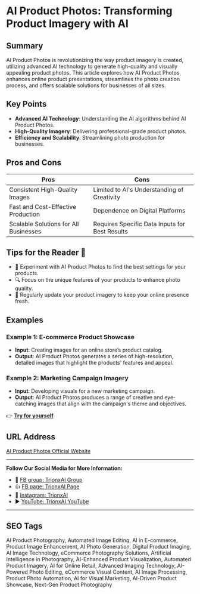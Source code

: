 # AI Product Photos: Transforming Product Imagery with AI

## Summary
AI Product Photos is revolutionizing the way product imagery is created, utilizing advanced AI technology to generate high-quality and visually appealing product photos. This article explores how AI Product Photos enhances online product presentations, streamlines the photo creation process, and offers scalable solutions for businesses of all sizes.

## Key Points
- **Advanced AI Technology**: Understanding the AI algorithms behind AI Product Photos.
- **High-Quality Imagery**: Delivering professional-grade product photos.
- **Efficiency and Scalability**: Streamlining photo production for businesses.

## Pros and Cons
| Pros                              | Cons                                  |
|-----------------------------------|---------------------------------------|
| Consistent High-Quality Images    | Limited to AI's Understanding of Creativity |
| Fast and Cost-Effective Production| Dependence on Digital Platforms       |
| Scalable Solutions for All Businesses | Requires Specific Data Inputs for Best Results |

## Tips for the Reader 📸
- 🤖 Experiment with AI Product Photos to find the best settings for your products.
- 🔍 Focus on the unique features of your products to enhance photo quality.
- 🔄 Regularly update your product imagery to keep your online presence fresh.

## Examples
### Example 1: E-commerce Product Showcase
- **Input**: Creating images for an online store’s product catalog.
- **Output**: AI Product Photos generates a series of high-resolution, detailed images that highlight the products' features and appeal.

### Example 2: Marketing Campaign Imagery
- **Input**: Developing visuals for a new marketing campaign.
- **Output**: AI Product Photos produces a range of creative and eye-catching images that align with the campaign's theme and objectives.

👉 <a href="https://creatorkit.com/" target="_blank">**Try for yourself**</a>

## URL Address
<a href="https://creatorkit.com/" target="_blank">AI Product Photos Official Website</a>

---

**Follow Our Social Media for More Information:**
- 📘 <a href="https://www.facebook.com/groups/trionxai" target="_blank">FB group: TrionxAI Group</a>
- 👍 <a href="https://www.facebook.com/ai.trionxai" target="_blank">FB page: TrionxAI Page</a>
- 📸 <a href="https://www.instagram.com/trionxai/" target="_blank">Instagram: TrionxAI</a>
- ▶️ <a href="https://www.youtube.com/@robotdocs/" target="_blank">YouTube: TrionxAI YouTube</a>

---

## SEO Tags
AI Product Photography, Automated Image Editing, AI in E-commerce, Product Image Enhancement, AI Photo Generation, Digital Product Imaging, AI Image Technology, eCommerce Photography Solutions, Artificial Intelligence in Photography, AI-Enhanced Product Visualization, Automated Product Imagery, AI for Online Retail, Advanced Imaging Technology, AI-Powered Photo Editing, eCommerce Visual Content, AI Image Processing, Product Photo Automation, AI for Visual Marketing, AI-Driven Product Showcase, Next-Gen Product Photography